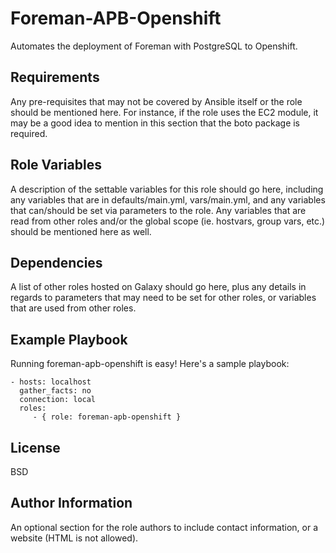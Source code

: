 Foreman-APB-Openshift
===

Automates the deployment of Foreman with PostgreSQL to Openshift.


Requirements
------------

Any pre-requisites that may not be covered by Ansible itself or the role should be mentioned here. For instance, if the role uses the EC2 module, it may be a good idea to mention in this section that the boto package is required.

Role Variables
--------------

A description of the settable variables for this role should go here, including any variables that are in defaults/main.yml, vars/main.yml, and any variables that can/should be set via parameters to the role. Any variables that are read from other roles and/or the global scope (ie. hostvars, group vars, etc.) should be mentioned here as well.

Dependencies
------------

A list of other roles hosted on Galaxy should go here, plus any details in regards to parameters that may need to be set for other roles, or variables that are used from other roles.

Example Playbook
----------------

Running foreman-apb-openshift is easy! Here's a sample playbook:

    - hosts: localhost 
      gather_facts: no
      connection: local
      roles:
         - { role: foreman-apb-openshift }

License
-------

BSD

Author Information
------------------

An optional section for the role authors to include contact information, or a website (HTML is not allowed).
